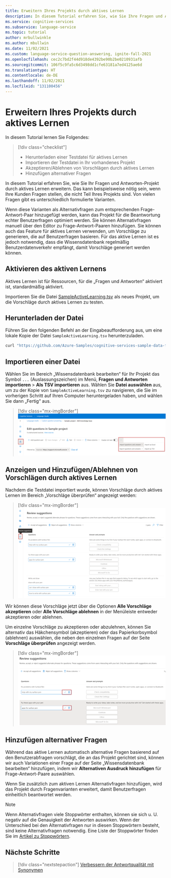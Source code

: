 ```yaml
---
title: Erweitern Ihres Projekts durch aktives Lernen
description: In diesem Tutorial erfahren Sie, wie Sie Ihre Fragen und Antworten-Projekte durch aktives Lernen erweitern.
ms.service: cognitive-services
ms.subservice: language-service
ms.topic: tutorial
author: mrbullwinkle
ms.author: mbullwin
ms.date: 11/02/2021
ms.custom: language-service-question-answering, ignite-fall-2021
ms.openlocfilehash: cec2c7bd2f44d918de4392be90b2be0210931afb
ms.sourcegitcommit: 106f5c9fa5c6d3498dd1cfe63181a7ed4125ae6d
ms.translationtype: HT
ms.contentlocale: de-DE
ms.lasthandoff: 11/02/2021
ms.locfileid: "131100456"
---
```

# <a name="enrich-your-project-with-active-learning"></a>Erweitern Ihres Projekts durch aktives Lernen

In diesem Tutorial lernen Sie Folgendes:

<!-- green checkmark -->
> [!div class="checklist"]
> * Herunterladen einer Testdatei für aktives Lernen
> * Importieren der Testdatei in Ihr vorhandenes Projekt
> * Akzeptieren/Ablehnen von Vorschlägen durch aktives Lernen
> * Hinzufügen alternativer Fragen

In diesem Tutorial erfahren Sie, wie Sie Ihr Fragen und Antworten-Projekt durch aktives Lernen erweitern. Das kann beispielsweise nötig sein, wenn Ihre Kunden Fragen stellen, die nicht Teil Ihres Projekts sind. Von vielen Fragen gibt es unterschiedlich formulierte Varianten.

Wenn diese Varianten als Alternativfragen zum entsprechenden Frage-Antwort-Paar hinzugefügt werden, kann das Projekt für die Beantwortung echter Benutzerfragen optimiert werden. Sie können Alternativfragen manuell über den Editor zu Frage-Antwort-Paaren hinzufügen. Sie können auch das Feature für aktives Lernen verwenden, um Vorschläge zu generieren, die auf Benutzerfragen basieren. Für das aktive Lernen ist es jedoch notwendig, dass die Wissensdatenbank regelmäßig Benutzerdatenverkehr empfängt, damit Vorschläge generiert werden können.

## <a name="enable-active-learning"></a>Aktivieren des aktiven Lernens

Aktives Lernen ist für Ressourcen, für die „Fragen und Antworten“ aktiviert ist, standardmäßig aktiviert.

Importieren Sie die Datei [SampleActiveLearning.tsv](https://github.com/Azure-Samples/cognitive-services-sample-data-files/blob/master/qna-maker/knowledge-bases/SampleActiveLearning.tsv) als neues Projekt, um die Vorschläge durch aktives Lernen zu testen.

## <a name="download-file"></a>Herunterladen der Datei

Führen Sie den folgenden Befehl an der Eingabeaufforderung aus, um eine lokale Kopie der Datei `SampleActiveLearning.tsv` herunterzuladen.

```cmd
curl "https://github.com/Azure-Samples/cognitive-services-sample-data-files/blob/master/qna-maker/knowledge-bases/SampleActiveLearning.tsv" --output SampleActiveLearning.tsv
```

## <a name="import-file"></a>Importieren einer Datei

Wählen Sie im Bereich „Wissensdatenbank bearbeiten“ für Ihr Projekt das Symbol `...` (Auslassungszeichen) im Menü, **Fragen und Antworten importieren** > **Als TSV importieren** aus. Wählen Sie **Datei auswählen** aus, um zu der Kopie von `SampleActiveLearning.tsv` zu navigieren, die Sie im vorherigen Schritt auf Ihren Computer heruntergeladen haben, und wählen Sie dann „Fertig“ aus.

> [!div class="mx-imgBorder"]
> [ ![Screenshot: Menüleiste "Wissensdatenbank bearbeiten" mit Anzeige der Option „Als TSV importieren“]( ../media/active-learning/import-questions.png) ]( ../media/active-learning/import-questions.png#lightbox)

## <a name="view-and-addreject-active-learning-suggestions"></a>Anzeigen und Hinzufügen/Ablehnen von Vorschlägen durch aktives Lernen

Nachdem die Testdatei importiert wurde, können Vorschläge durch aktives Lernen im Bereich „Vorschläge überprüfen“ angezeigt werden:

> [!div class="mx-imgBorder"]
> [ ![Screenshot mit Anzeige der Seite „Vorschläge überprüfen“.]( ../media/active-learning/review-suggestions.png) ]( ../media/active-learning/review-suggestions.png#lightbox)

Wir können diese Vorschläge jetzt über die Optionen **Alle Vorschläge akzeptieren** oder **Alle Vorschläge ablehnen** in der Menüleiste entweder akzeptieren oder ablehnen.

Um einzelne Vorschläge zu akzeptieren oder abzulehnen, können Sie alternativ das Häkchensymbol (akzeptieren) oder das Papierkorbsymbol (ablehnen) auswählen, die neben den einzelnen Fragen auf der Seite **Vorschläge überprüfen** angezeigt werden.

> [!div class="mx-imgBorder"]
> [ ![Screenshot: Optionen zum Akzeptieren oder Ablehnen in roter Umrandung]( ../media/active-learning/accept-reject.png) ]( ../media/active-learning/accept-reject.png#lightbox)

## <a name="add-alternate-questions"></a>Hinzufügen alternativer Fragen

Während das aktive Lernen automatisch alternative Fragen basierend auf den Benutzerabfragen vorschlägt, die an das Projekt gerichtet sind, können wir auch Variationen einer Frage auf der Seite „Wissensdatenbank bearbeiten“ hinzufügen, indem wir **Alternativen Ausdruck hinzufügen** für Frage-Antwort-Paare auswählen.

Wenn Sie zusätzlich zum aktiven Lernen Alternativfragen hinzufügen, wird das Projekt durch Fragenvarianten erweitert, damit Benutzerfragen einheitlich beantwortet werden.

> [!NOTE]
> Wenn Alternativfragen viele Stoppwörter enthalten, können sie sich u. U. negativ auf die Genauigkeit der Antworten auswirken. Wenn der Unterschied bei den Alternativfragen nur in diesen Stoppwörtern besteht, sind keine Alternativfragen notwendig.
> Eine Liste der Stoppwörter finden Sie im [Artikel zu Stoppwörtern](https://github.com/Azure-Samples/azure-search-sample-data/blob/master/STOPWORDS.md).

## <a name="next-steps"></a>Nächste Schritte

> [!div class="nextstepaction"]
> [Verbessern der Antwortqualität mit Synonymen](adding-synonyms.md)
